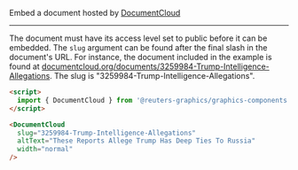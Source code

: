 Embed a document hosted by [DocumentCloud](https://documentcloud.org)

---

The document must have its access level set to public before it can be embedded. The `slug` argument can be found after the final slash in the document's URL. For instance, the document included in the example is found at [documentcloud.org/documents/3259984-Trump-Intelligence-Allegations](https://www.documentcloud.org/documents/3259984-Trump-Intelligence-Allegations). The slug is "3259984-Trump-Intelligence-Allegations".

```html
<script>
  import { DocumentCloud } from '@reuters-graphics/graphics-components';
</script>

<DocumentCloud
  slug="3259984-Trump-Intelligence-Allegations"
  altText="These Reports Allege Trump Has Deep Ties To Russia"
  width="normal"
/>
```

